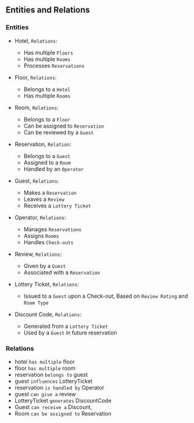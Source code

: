 ## Entities and Relations


### Entities 
- Hotel, `Relations`:
  - Has multiple `Floors`
  - Has multiple `Rooms`
  - Processes `Reservations`
- Floor, `Relations`:
  - Belongs to a `Hotel`
  - Has multiple `Rooms`

- Room, `Relations`:
  - Belongs to a `Floor`
  - Can be assigned to `Reservation`
  - Can be reviewed by a `Guest`

- Reservation, `Relation`:
  - Belongs to a `Guest`
  - Assigned to a `Room`
  - Handled by an `Operator`
  
- Guest, `Relations`:
  - Makes a `Reservation`
  - Leaves a `Review`
  - Receives a `Lottery Ticket`

- Operator, `Relations`:
  - Manages `Reservations`
  - Assigns `Rooms`
  - Handles `Check-outs`

- Review, `Relations`:
  - Given by a `Guest`
  - Associated with a `Reservation`

- Lottery Ticket, `Relations`:
  - Issued to a `Guest` upon a Check-out, Based on `Review Rating` and `Room Type`

- Discount Code, `Relations`:
  - Generated from a `Lottery Ticket`
  - Used by a `Guest` in future reservation 

### Relations 

- hotel `has multiple` floor
- floor `has multiple` room
- reservation `belongs to` guest
- guest `influences` LotteryTicket
- reservation `is handled by` Operator
- guest `can give a` review
- LotteryTicket `generates` DiscountCode
- Guest `can receive a` Discount,
- Room `can be assigned to` Reservation


